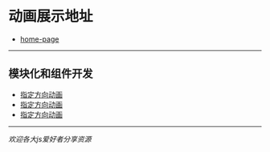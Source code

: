 # 动画展示地址
* [home-page]( https://kingziqiang.github.io/animate/)

***

## 模块化和组件开发

* [指定方向动画](https://kingziqiang.github.io/animate/指定方向的动画)
* [指定方向动画](https://kingziqiang.github.io/animate/多动画集合)
* [指定方向动画](https://kingziqiang.github.io/animate/实现物体透明度变化的动画)

***

*欢迎各大js爱好者分享资源*

